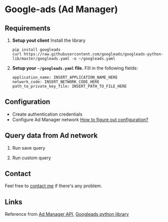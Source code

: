 # Google-ads (Ad Manager)

## Requirements
1. **Setup yout client**
    Install the library
    ```
    pip install googleads
    curl https://raw.githubusercontent.com/googleads/googleads-python-lib/master/googleads.yaml -o ~/googleads.yaml
    ```
2. **Setup your ```~/googleads.yaml``` file.**
    Fill in the following fields:
    ```
    application_name: INSERT_APPLICATION_NAME_HERE
    network_code: INSERT_NETWORK_CODE_HERE
    path_to_private_key_file: INSERT_PATH_TO_FILE_HERE
    ```
    
    
## Configuration
- Create authentication credentials 
- Configure Ad Manager network
 [How to figure out configuration?](https://developers.google.com/ad-manager/api/start)

## Query data from Ad network
1. Run save query

2. Run custom query

## Contact
Feel free to [contact me](jyunyan.lu@gmail.com) if there's any problem.

## Links

Reference from [Ad Manager API](https://developers.google.com/ad-manager/api/start), [Googleads python library](https://github.com/googleads/googleads-python-lib/tree/master/examples/ad_manager)
